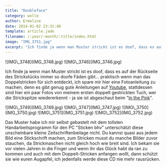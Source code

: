 ```yaml
---
title: "Doubleface"
category: wolle
author: Ermeline
date: 2014-01-02 23:31:40
template: article.jade
filename: /:year/:month/:title/index.html
image: "IMG_3751.jpg"
excerpt: "Ich finde ja wenn man Muster strickt ist es doof, dass es auf der Rückseite des Strickstücks immer so doofe Fäden gibt..."
---
```


<div class="slideshow_portrait">
![IMG\_3748](IMG_3748.jpg)
![IMG\_3746](IMG_3746.jpg)
</div>

Ich finde ja wenn man Muster strickt ist es doof, dass es auf der Rückseite des Strickstücks immer so doofe Fäden gibt... praktisch wenn man das Doppelstricken für sich entdeckt, ich spare mir hier eine Fotoanleitung zu machen, denn es gibt genug gute Anleitungen auf [Youtube](https://www.youtube.com/watch?v=2yhfjOQeQl8), stattdessen sind hier ein paar Fotos von meinem ersten doppelt gestrickten Tuch, wer die Strickspitze wiedererkennt - ja sie ist abgeschaut beim "[In the Pink](http://flauschiversum.de/2014/01/in-the-pink/ "In the Pink")".

<div class="slideshow_landscape">
![IMG\_3749](IMG_3749.jpg)
![IMG\_3747](IMG_3747.jpg)
![IMG\_3750](IMG_3750.jpg)
![IMG\_3751](IMG_3751.jpg)
![IMG\_3752](IMG_3752.jpg)
</div>

Das Muster habe ich mir selbst gebastelt mit dem tollsten Handarbeitsprogramm für den PC "Sticken bhv" unterschätzt diese unscheinbare kleine Zeitschriftenbeilage nicht. Du kannst quasi aus jedem Bild eine Stickschrift machen, zum Stricken musst du manche Bilder zuvor stauchen, da Strickmaschen nicht gleich hoch wie breit sind. Ich bekam sie vor vielen Jahren in die Finger und wenn ihr das Glück habt da ran zu kommen und auch mit dem Doppelt-Stricken anfangen wollt, dann schützt sie wie euren Augapfel, ich jedenfalls werde diese CD nie mehr rausrücken.
